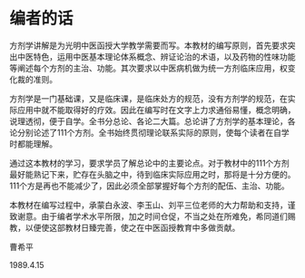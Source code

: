 # 编者的话

方剂学讲解是为光明中医函授大学教学需要而写。本教材的编写原则，首先要求突出中医特色，运用中医基本理论体系概念、辨证论治的术语，以及药物的性味功能等阐述每个方剂的主治、功能。其次要求以中医病机做为统一方剂临床应用，权变化裁的准则。

方剂学是一门基础课，又是临床课，是临床处方的规范，没有方剂学的规范，在实际应用中就不能取得好的疗效。因此在编写时在文字上力求通俗易懂，概念明确，说理透彻，便于自学。全书分总论、各论二大篇。总论讲了方剂学的基本理论，各论分别论述了111个方剂。全书始终贯彻理论联系实际的原则，使每个读者在自学时都能理解。

通过这本教材的学习，要求学员了解总论中的主要论点。对于教材中的111个方剂最好能熟记下来，贮存在头脑之中，待到临床实际应用之时，那将是十分方便的。111个方是再也不能减少了，因此必须全部掌握好每个方剂的配伍、主治、功能。

本教材在编写过程中，承蒙白永波、李玉山、刘平三位老师的大力帮助和支持，谨致谢意。由于编者学术水平所限，加之时间仓促，不当之处在所难免，希同道们赐教，以便使这部教材日臻完善，使之在中医函授教育中多做贡献。

曹希平

1989.4.15
